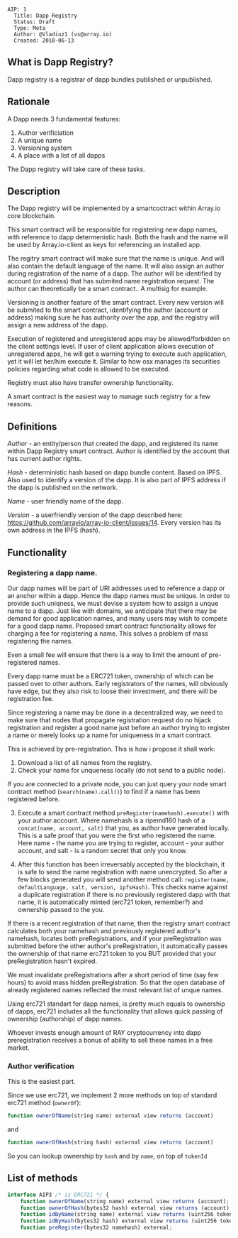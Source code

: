 ﻿    AIP: 1
      Title: Dapp Registry
      Status: Draft
      Type: Meta
      Author: @Vladiuz1 (vs@array.io)
      Created: 2018-06-13

What is Dapp Registry?
--------------

Dapp registry is a registrar of dapp bundles published or unpublished.

Rationale
---------

A Dapp needs 3 fundamental features:

1. Author verificiation
2. A unique name
3. Versioning system
4. A place with a list of all dapps

The Dapp registry will take care of these tasks.

Description
-----------

The Dapp registry will be implemented by a smartcoctract within Array.io core blockchain.

This smart contract will be responsible for registering new dapp names, with reference to dapp determenistic hash. Both the hash and the name will be used by Array.io-client as keys for referencing an installed app.

The regitry smart contract will make sure that the name is unique. And will also contain the default language of the name. It will also assign an author during registration of the name of a dapp. The author will be identified by account (or address) that has submited name registration request. The author can theoretically be a smart contract.. A multisig for example.

Versioning is another feature of the smart contract. Every new version will be submited to the smart contract, identifying the author (account or address) making sure he has authority over the app, and the registry will assign a new address of the dapp.

Execution of registered and unregistered apps may be allowed/forbidden on the client settings level. If user of client application allows execution of unregistered apps, he will get a warning trying to execute such application, yet it will let her/him execute it. Similar to how osx manages its securities policies regarding what code is allowed to be executed.

Registry must also have transfer ownership functionality.

A smart contract is the easiest way to manage such registry for a few reasons.

Definitions
-----------

*Author* - an entity/person that created the dapp, and registered its name within Dapp Registry smart contract. Author is identified by the account that has current author rights.

*Hash* - deterministic hash based on dapp bundle content. Based on IPFS. Also used to identify a version of the dapp. It is also part of IPFS address if the dapp is published on the network.

*Name* - user friendly name of the dapp.

*Version* - a userfriendly version of the dapp described here: https://github.com/arrayio/array-io-client/issues/14. Every version has its own address in the IPFS (hash).


Functionality
-------------

### Registering a dapp name.

Our dapp names will be part of URI addresses used to reference a dapp or an anchor within a dapp. Hence the dapp names must be unique. In order to provide such uniqness, we must devise a system how to assign a unque name to a dapp. Just like with domains, we anticipate that there may be demand for good application names, and many users may wish to compete for a good dapp name. Proposed smart contract functionality allows for charging a fee for registering a name. This solves a problem of mass registering the names.

Even a small fee will ensure that there is a way to limit the amount of pre-registered names.

Every dapp name must be a ERC721 token, ownership of which can be passed over to other authors. Early registrators of the names, will obviously have edge, but they also risk to loose their investment, and there will be registration fee.

Since registering a name may be done in a decentralized way, we need to make sure that nodes that propagate registration request do no hijack registration and register a good name just before an author trying to register a name or merely looks up a name for uniqueness in a smart contract.

This is achieved by pre-registration. This is how i propose it shall work:

1. Download a list of all names from the registry.
2. Check your name for unqueness locally (do not send to a public node).

If you are connected to a private node, you can just query your node smart contract method (`search(name).call()`) to find if a name has been registered before.

3. Execute a smart contract method `preRegister(namehash).execute()` with your author account. Where namehash is a ripemd160 hash of a `concat(name, account, salt)` that you, as author have generated locally. This is a safe proof that you were the first who registered the name. Here name - the name you are trying to register, account - your author account, and salt - is a random secret that only you know.

4. After this function has been irreversably accepted by the blockchain, it is safe to send the name registration with name unencrypted. So after a few blocks generated you will send another method call:
`register(name, defaultLanguage, salt, version, ipfsHash)`. This checks name against a duplicate registration if there is no previously registered dapp with that name, it is automatically minted (erc721 token, remember?) and ownership passed to the you.

If there is a recent registration of that name, then the registry smart contract calculates both your namehash and previously registered author's namehash, locates both preRegistrations, and if your preRegistration was submitted before the other author's preRegistration, it automatically passes the ownership of that name erc721 token to you BUT provided that your preRegistration hasn't expired. 

We must invalidate preRegistrations after a short period of time (say few hours) to avoid mass hidden preRegistration. So that the open database of already registered names reflected the most relevant list of unque names.

Using erc721 standart for dapp names, is pretty much equals to ownership of dapps, erc721 includes all the functionality that allows quick passing of ownership (authorship) of dapp names.

Whoever invests enough amount of RAY cryptocurrency into dapp preregistration receives a bonus of ability to sell these names in a free market.

### Author verification

This is the easiest part. 

Since we use erc721, we implement 2 more methods on top of standard erc721 method (`ownerOf`):

```javascript
function ownerOfName(string name) external view returns (account)
```
and
```javascript
function ownerOfHash(string hash) external view returns (account)
```
So you can lookup ownership by `hash` and by `name`, on top of `tokenId`

## List of methods

```javascript
interface AIP3 /* is ERC721 */ {
    function ownerOfName(string name) external view returns (account);
    function ownerOfHash(bytes32 hash) external view returns (account);
    function idByName(string name) external view returns (uint256 tokenId);
    function idByHash(bytes32 hash) external view returns (uint256 tokenId);
    function preRegister(bytes32 namehash) external;
```

